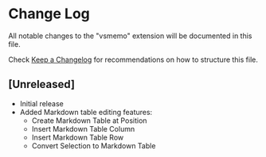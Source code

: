 # Change Log

All notable changes to the "vsmemo" extension will be documented in this file.

Check [Keep a Changelog](http://keepachangelog.com/) for recommendations on how to structure this file.

## [Unreleased]

- Initial release
- Added Markdown table editing features:
  - Create Markdown Table at Position
  - Insert Markdown Table Column
  - Insert Markdown Table Row
  - Convert Selection to Markdown Table